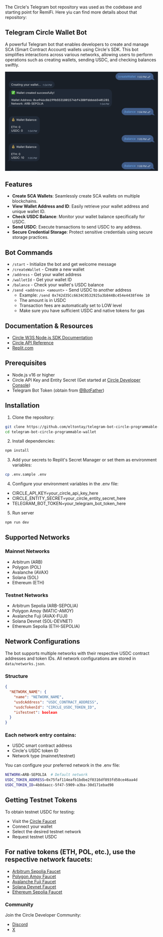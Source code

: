 The Circle's Telegram bot repository was used as the codebase and starting point for RemiFi. Here yiu can find more details about that repository:

## Telegram Circle Wallet Bot

A powerful Telegram bot that enables developers to create and manage SCA (Smart Contract Account) wallets using Circle's SDK. This bot simplifies interactions across various networks, allowing users to perform operations such as creating wallets, sending USDC, and checking balances swiftly.

<img width="678" alt="telegram_bot" src="./data/telegram_bot.png">

## Features

- **Create SCA Wallets**: Seamlessly create SCA wallets on multiple blockchains.
- **View Wallet Address and ID**: Easily retrieve your wallet address and unique wallet ID.
- **Check USDC Balance**: Monitor your wallet balance specifically for USDC.
- **Send USDC**: Execute transactions to send USDC to any address.
- **Secure Credential Storage**: Protect sensitive credentials using secure storage practices.

## Bot Commands
- `/start` - Initialize the bot and get welcome message
- `/createWallet` - Create a new wallet
- `/address` - Get your wallet address
- `/walletId` - Get your wallet ID
- `/balance` - Check your wallet's USDC balance
- `/send <address> <amount>` - Send USDC to another address
  - Example: `/send 0x742d35Cc6634C0532925a3b844Bc454e4438f44e 10`
  - The amount is in USDC
  - Transaction fees are automatically set to LOW level
  - Make sure you have sufficient USDC and native tokens for gas

## Documentation & Resources

- [Circle W3S Node.js SDK Documentation](https://developers.circle.com/w3s/nodejs-sdk)
- [Circle API Reference](https://developers.circle.com/api-reference)
- [Replit.com](https://replit.com/t/circle-developer/repls/telegram-bot-circle-programmable-wallet/)

## Prerequisites

- Node.js v16 or higher
- Circle API Key and Entity Secret (Get started at [Circle Developer Console](https://console.circle.com))
- Telegram Bot Token (obtain from [@BotFather](https://t.me/BotFather))

## Installation

1. Clone the repository:

```bash
git clone https://github.com/eltontay/telegram-bot-circle-programmable-wallet.git
cd telegram-bot-circle-programmable-wallet
```

2. Install dependencies:

```bash
npm install
```

3. Add your secrets to Replit's Secret Manager or set them as environment variables:

```bash
cp .env.sample .env
```

4. Configure your environment variables in the .env file:
- CIRCLE_API_KEY=your_circle_api_key_here
- CIRCLE_ENTITY_SECRET=your_circle_entity_secret_here
- TELEGRAM_BOT_TOKEN=your_telegram_bot_token_here

5. Run server

```bash
npm run dev
```

## Supported Networks 

### Mainnet Networks
- Arbitrum (ARB)
- Polygon (POL)
- Avalanche (AVAX)
- Solana (SOL)
- Ethereum (ETH)

### Testnet Networks
- Arbitrum Sepolia (ARB-SEPOLIA)
- Polygon Amoy (MATIC-AMOY)
- Avalanche Fuji (AVAX-FUJI)
- Solana Devnet (SOL-DEVNET)
- Ethereum Sepolia (ETH-SEPOLIA)

## Network Configurations

The bot supports multiple networks with their respective USDC contract addresses and token IDs. All network configurations are stored in `data/networks.json`.

### Structure
```json
{
  "NETWORK_NAME": {
    "name": "NETWORK_NAME",
    "usdcAddress": "USDC_CONTRACT_ADDRESS",
    "usdcTokenId": "CIRCLE_USDC_TOKEN_ID",
    "isTestnet": boolean
  }
}
```

### Each network entry contains:
- USDC smart contract address
- Circle's USDC token ID
- Network type (mainnet/testnet)

You can configure your preferred network in the .env file:

```bash
NETWORK=ARB-SEPOLIA  # Default network
USDC_TOKEN_ADDRESS=0x75faf114eafb1bdbe2f0316df893fd58ce46aa4d
USDC_TOKEN_ID=4b8daacc-5f47-5909-a3ba-30d171ebad98
```

## Getting Testnet Tokens
To obtain testnet USDC for testing:

- Visit the [Circle Faucet](https://faucet.circle.com/)
- Connect your wallet
- Select the desired testnet network
- Request testnet USDC

## For native tokens (ETH, POL, etc.), use the respective network faucets:

- [Arbitrum Sepolia Faucet](https://www.alchemy.com/faucets/arbitrum-sepolia)
- [Polygon Amoy Faucet](https://faucet.polygon.technology/)
- [Avalanche Fuji Faucet](https://faucet.avax.network/)
- [Solana Devnet Faucet](https://faucet.solana.com/)
- [Ethereum Sepolia Faucet](https://sepoliafaucet.com/)

### Community

Join the Circle Developer Community:
- [Discord](https://discord.gg/buildoncircle)
- [X](https://x.com/BuildOnCircle)
